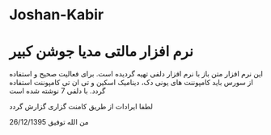 # Joshan-Kabir
# نرم افزار مالتی مدیا جوشن کبیر
این نرم افزار متن باز با نرم افزار دلفی تهیه گردیده است.
برای فعالیت صحیح و استفاده از سورس باید کامپوننت های یونی دک، دینامیک اسکین و تی ان تی کامپوننت استفاده گردد.
با دلفی 7 نوشته شده است

لطفا ایرادات از طریق کامنت گزاری گزارش گردد

من الله توفیق 26/12/1395
